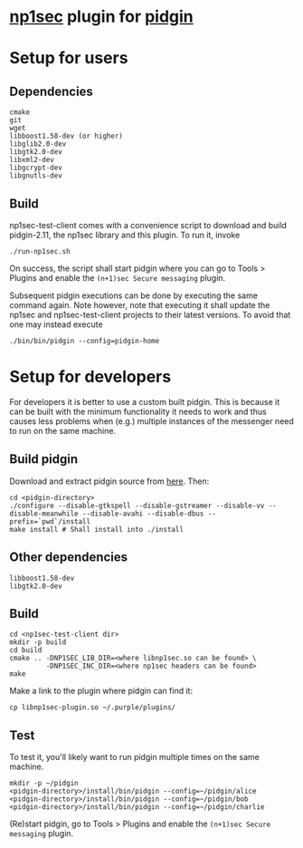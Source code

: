 [np1sec](https://github.com/equalitie/np1sec) plugin for [pidgin](https://www.pidgin.im/)
==================================================

# Setup for users

## Dependencies
```
cmake
git
wget
libboost1.58-dev (or higher)
libglib2.0-dev
libgtk2.0-dev
libxml2-dev
libgcrypt-dev
libgnutls-dev
```

## Build

np1sec-test-client comes with a convenience script to download and build
pidgin-2.11, the np1sec library and this plugin. To run it, invoke

```
./run-np1sec.sh
```

On success, the script shall start pidgin where you can go to
Tools > Plugins and enable the `(n+1)sec Secure messaging` plugin.

Subsequent pidgin executions can be done by executing the same command
again. Note however, note that executing it shall update the np1sec and
np1sec-test-client projects to their latest versions. To avoid that
one may instead execute

```
./bin/bin/pidgin --config=pidgin-home
```

# Setup for developers

For developers it is better to use a custom built pidgin. This is because
it can be built with the minimum functionality it needs to work and
thus causes less problems when (e.g.) multiple instances of the messenger
need to run on the same machine.

## Build pidgin

Download and extract pidgin source from [here](https://www.pidgin.im/download/source/).
Then:

```
cd <pidgin-directory>
./configure --disable-gtkspell --disable-gstreamer --disable-vv --disable-meanwhile --disable-avahi --disable-dbus --prefix=`pwd`/install
make install # Shall install into ./install
```

## Other dependencies
```
libboost1.58-dev
libgtk2.0-dev
```

## Build
```
cd <np1sec-test-client dir>
mkdir -p build
cd build
cmake .. -DNP1SEC_LIB_DIR=<where libnp1sec.so can be found> \
         -DNP1SEC_INC_DIR=<where np1sec headers can be found>
make
```

Make a link to the plugin where pidgin can find it:
```
cp libnp1sec-plugin.so ~/.purple/plugins/
```

## Test
To test it, you'll likely want to run pidgin multiple times on the
same machine.

```
mkdir -p ~/pidgin
<pidgin-directory>/install/bin/pidgin --config=~/pidgin/alice
<pidgin-directory>/install/bin/pidgin --config=~/pidgin/bob
<pidgin-directory>/install/bin/pidgin --config=~/pidgin/charlie
```

(Re)start pidgin, go to Tools > Plugins and enable the `(n+1)sec Secure messaging` plugin.
